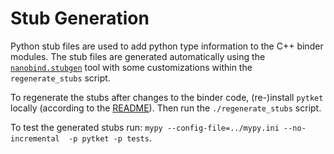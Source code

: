 # Stub Generation

Python stub files are used to add python type information to the C++ binder
modules. The stub files are generated automatically using the
[`nanobind.stubgen`](https://github.com/wjakob/nanobind/blob/master/src/stubgen.py)
tool with some customizations within the `regenerate_stubs` script.

To regenerate the stubs after changes to the binder code, (re-)install `pytket`
locally (according to the [README](../README.md)). Then run the
`./regenerate_stubs` script.

To test the generated stubs run:
`mypy --config-file=../mypy.ini --no-incremental  -p pytket -p tests`.
